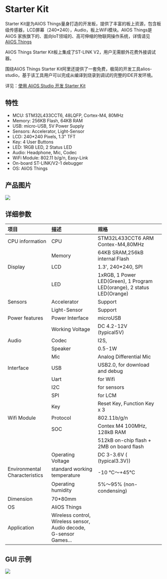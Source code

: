 # Starter Kit

Starter Kit是为AliOS Things量身打造的开发板，提供了丰富的板上资源，包含板级传感器，LCD屏幕（240\*240），Audio，板上WiFi模块。AliOS Things是 AliOS 家族旗下的、面向IoT领域的、高可伸缩的物联网操作系统，详情请见 [AliOS Things](https://github.com/alibaba/AliOS-Things)

AliOS Things Starter Kit板上集成了ST-LINK V2，用户无需额外花费外接调试器。

围绕AliOS Things Starter Kit阿里还提供了一套免费，极简的开发工具alios-studio，基于该工具用户可以完成从编译到烧录到调试的完整的IDE开发环境。

详见：[使用 AliOS Studio 开发 Starter Kit](https://github.com/alibaba/AliOS-Things/wiki/Starter-Kit-Tutorial)

## 特性

* MCU: STM32L433CCT6, 48LQFP, Cortex-M4, 80MHz
* Memory: 256KB Flash, 64KB RAM
* USB: micro-USB, 5V Power Supply
* Sensors: Accelerator, Light-Sensor
* LCD: 240\*240 Pixels, 1.3" TFT
* Key: 4 User Buttons
* LED: 1RGB LED, 2 Status LED
* Audio: Headphone, Mic, Codec
* WiFi Module: 802.11 b/g/n, Easy-Link
* On-board ST-LINK/V2-1 debugger
* OS: AliOS Things

## 产品图片

![](https://img.alicdn.com/tfs/TB1_KoTiFmWBuNjSspdXXbugXXa-3704-2422.jpg)

## 详细参数

| **项目** | **描述** | **规格** |  |
| :--- | :--- | :--- | :--- |
| CPU information | CPU | STM32L433CCT6  ARM Contex-M4,80MHz |  |
|  | Memory | 64KB SRAM,256kB internal Flash |  |
| Display | LCD | 1.3', 240\*240, SPI |  |
|  | LED | 1xRGB, 1 Power LED\(Green\), 1 Program LED\(orange\), 2 status LED\(Orange\) |  |
| Sensors | Accelerator | Support |  |
|  | Light-Sensor | Support |  |
| Power features | Power Interface | microUSB |  |
|  | Working Voltage | DC 4.2-12V \(typical5V\) |  |
| Audio | Codec | I2S, |  |
|  | Speaker | 0.5-1W |  |
|  | Mic | Analog Differential Mic |  |
| Interface | USB | USB2.0, for download and debug |  |
|  | Uart | for Wifi |  |
|  | I2C | for sensors |  |
|  | SPI | for LCM |  |
|  | Key | Reset Key, Function Key x 3 |  |
| Wifi Module | Protocol | 802.11b/g/n |  |
|  | SOC | Contex M4 100MHz, 128kB RAM |  |
|  |  | 512kB on-chip flash + 2MB on board flash |  |
|  | Operating Voltage | DC 3-3.6V \( \(typical3.3V\)\) |  |
| Environmental Characteristics | standard working temperature | -10 ℃～+45℃ |  |
|  | Operating humidity | 5%～95% \(non-condensing\) |  |
| Dimension | 70\*80mm |  |  |
| OS | AliOS Things |  |  |
| Application | Wireless control, Wireless sensor, Audio decode, G-sensor Games... |  |  |

## GUI 示例

![](https://img.alicdn.com/tfs/TB17EnugqmWBuNjy1XaXXXCbXXa-484-387.gif)

